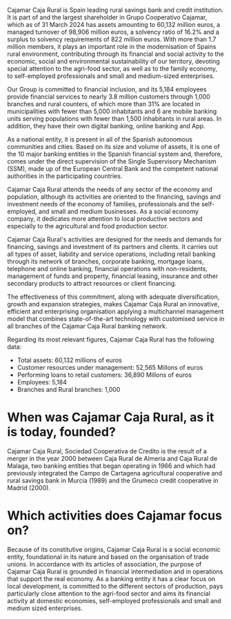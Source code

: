 Cajamar Caja Rural is Spain leading rural savings bank and credit institution. It is part of and the largest shareholder in Grupo Cooperativo Cajamar, which as of 31 March 2024 has assets amounting to 60,132 million euros, a managed turnover of 98,906 million euros, a solvency ratio of 16.2% and a surplus to solvency requirements of 822 million euros. With more than 1.7 million members, it plays an important role in the modernisation of Spains rural environment, contributing through its financial and social activity to the economic, social and environmental sustainability of our territory, devoting special attention to the agri-food sector, as well as to the family economy, to self-employed professionals and small and medium-sized enterprises.

Our Group is committed to financial inclusion, and its 5,184 employees provide financial services to nearly 3.8 million customers through 1,000 branches and rural counters, of which more than 31% are located in municipalities with fewer than 5,000 inhabitants and 6 are mobile banking units serving populations with fewer than 1,500 inhabitants in rural areas. In addition, they have their own digital banking, online banking and App.

As a national entity, it is present in all of the Spanish autonomous communities and cities. Based on its size and volume of assets, it is one of the 10 major banking entities in the Spanish financial system and, therefore, comes under the direct supervision of the Single Supervisory Mechanism (SSM), made up of the European Central Bank and the competent national authorities in the participating countries.

Cajamar Caja Rural attends the needs of any sector of the economy and population, although its activities are oriented to the financing, savings and investment needs of the economy of families, professionals and the self-employed, and small and medium businesses. As a social economy company, it dedicates more attention to local productive sectors and especially to the agricultural and food production sector.

Cajamar Caja Rural's activities are designed for the needs and demands for financing, savings and investment of its partners and clients. It carries out all types of asset, liability and service operations, including retail banking through its network of branches, corporate banking, mortgage loans, telephone and online banking, financial operations with non-residents, management of funds and property, financial leasing, insurance and other secondary products to attract resources or client financing.

The effectiveness of this commitment, along with adequate diversification, growth and expansion strategies, makes Cajamar Caja Rural an innovative, efficient and enterprising organisation applying a multichannel management model that combines state-of-the-art technology with customised service in all branches of the Cajamar Caja Rural banking network.

Regarding its most relevant figures, Cajamar Caja Rural has the following data:
- Total assets: 60,132 millions of euros
- Customer resources under management: 52,565 Millons of euros
- Performing loans to retail customers: 36,890 Millons of euros
- Employees: 5,184
- Branches and Rural branches: 1,000

# When was Cajamar Caja Rural, as it is today, founded?
Cajamar Caja Rural, Sociedad Cooperativa de Credito is the result of a merger in the year 2000 between Caja Rural de Almeria and Caja Rural de Malaga, two banking entities that began operating in 1966 and which had previously integrated the Campo de Cartagena agricultural cooperative and rural savings bank in Murcia (1989) and the Grumeco credit cooperative in Madrid (2000).


# Which activities does Cajamar focus on?
Because of its constitutive origins, Cajamar Caja Rural is a social economic entity, foundational in its nature and based on the organisation of trade unions. In accordance with its articles of association, the purpose of Cajamar Caja Rural is grounded in financial intermediation and in operations that support the real economy. As a banking entity it has a clear focus on local development, is committed to the different sectors of production, pays particularly close attention to the agri-food sector and aims its financial activity at domestic economies, self-employed professionals and small and medium sized enterprises.
